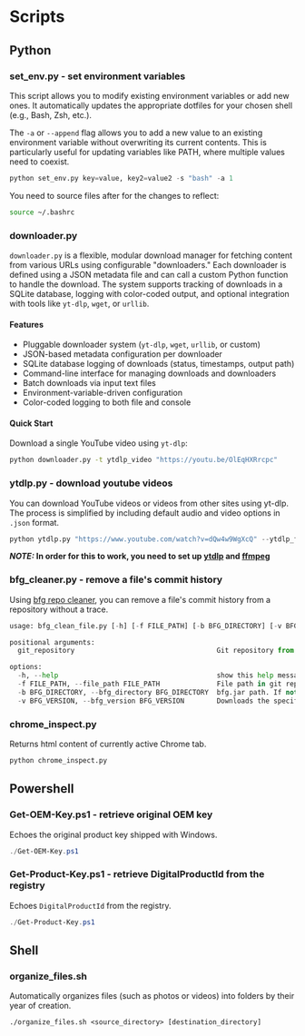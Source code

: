 # Scripts

## Python

### set_env.py - set environment variables

This script allows you to modify existing environment variables or add new ones. It automatically updates the appropriate dotfiles for your chosen shell (e.g., Bash, Zsh, etc.).

The `-a` or `--append` flag allows you to add a new value to an existing environment variable without overwriting its current contents. This is particularly useful for updating variables like PATH, where multiple values need to coexist.

```python
python set_env.py key=value, key2=value2 -s "bash" -a 1
```

You need to source files after for the changes to reflect:

```bash
source ~/.bashrc
```

### downloader.py

`downloader.py` is a flexible, modular download manager for fetching content from various URLs using configurable "downloaders." Each downloader is defined using a JSON metadata file and can call a custom Python function to handle the download. The system supports tracking of downloads in a SQLite database, logging with color-coded output, and optional integration with tools like `yt-dlp`, `wget`, or `urllib`.

#### Features

- Pluggable downloader system (`yt-dlp`, `wget`, `urllib`, or custom)
- JSON-based metadata configuration per downloader
- SQLite database logging of downloads (status, timestamps, output path)
- Command-line interface for managing downloads and downloaders
- Batch downloads via input text files
- Environment-variable-driven configuration
- Color-coded logging to both file and console

#### Quick Start

Download a single YouTube video using `yt-dlp`:

```bash
python downloader.py -t ytdlp_video "https://youtu.be/OlEqHXRrcpc"
```

### ytdlp.py - download youtube videos

You can download YouTube videos or videos from other sites using yt-dlp. The process is simplified by including default audio and video options in `.json` format.

```python
python ytdlp.py "https://www.youtube.com/watch?v=dQw4w9WgXcQ" --ytdlp_format="audio"
```

**_NOTE:_ In order for this to work, you need to set up [ytdlp](https://github.com/yt-dlp/yt-dlp/wiki/Installation) and [ffmpeg](https://ffmpeg.org/download.html)**

### bfg_cleaner.py - remove a file's commit history

Using [bfg repo cleaner](https://rtyley.github.io/bfg-repo-cleaner/), you can remove a file's commit history from a repository without a trace.

```python
usage: bfg_clean_file.py [-h] [-f FILE_PATH] [-b BFG_DIRECTORY] [-v BFG_VERSION] git_repository

positional arguments:
  git_repository                                   Git repository from which to erase file history.

options:
  -h, --help                                       show this help message and exit
  -f FILE_PATH, --file_path FILE_PATH              File path in git repository.
  -b BFG_DIRECTORY, --bfg_directory BFG_DIRECTORY  bfg.jar path. If not specified, base directory will be used by default.
  -v BFG_VERSION, --bfg_version BFG_VERSION        Downloads the specified version of bfg if the relevant bfg.jar file is not already present.
```

### chrome_inspect.py

Returns html content of currently active Chrome tab.

``` python
python chrome_inspect.py
```

## Powershell

### Get-OEM-Key.ps1 - retrieve original OEM key

Echoes the original product key shipped with Windows.

```powershell
./Get-OEM-Key.ps1
```

### Get-Product-Key.ps1 - retrieve DigitalProductId from the registry

Echoes `DigitalProductId` from the registry.

```powershell
./Get-Product-Key.ps1
```

## Shell

### organize_files.sh

Automatically organizes files (such as photos or videos) into folders by their year of creation.

```shell
./organize_files.sh <source_directory> [destination_directory]
```
